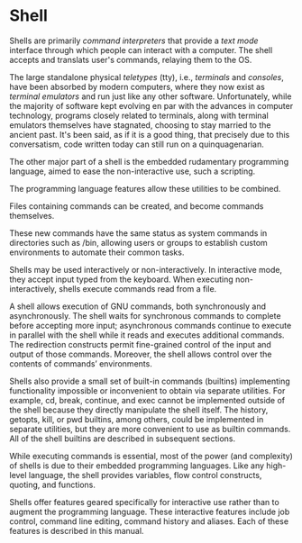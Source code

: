 # Shell

Shells are primarily *command interpreters* that provide a *text mode* interface through which people can interact with a computer. The shell accepts and translats user's commands, relaying them to the OS.



The large standalone physical *teletypes* (tty), i.e., *terminals* and *consoles*, have been absorbed by modern computers, where they now exist as *terminal emulators* and run just like any other software. Unfortunately, while the majority of software kept evolving en par with the advances in computer technology, programs closely related to terminals, along with terminal emulators themselves have stagnated, choosing to stay married to the ancient past. It's been said, as if it is a good thing, that precisely due to this conversatism, code written today can still run on a quinquagenarian.

The other major part of a shell is the embedded rudamentary programming language, aimed to ease the non-interactive use, such a scripting.




The programming language features allow these utilities to be combined.

Files containing commands can be created, and become commands themselves.

These new commands have the same status as system commands in directories such as /bin, allowing users or groups to establish custom environments to automate their common tasks.

Shells may be used interactively or non-interactively. In interactive mode, they accept input typed from the keyboard. When executing non-interactively, shells execute commands read from a file.

A shell allows execution of GNU commands, both synchronously and asynchronously. The shell waits for synchronous commands to complete before accepting more input; asynchronous commands continue to execute in parallel with the shell while it reads and executes additional commands. The redirection constructs permit fine-grained control of the input and output of those commands. Moreover, the shell allows control over the contents of commands’ environments.

Shells also provide a small set of built-in commands (builtins) implementing functionality impossible or inconvenient to obtain via separate utilities. For example, cd, break, continue, and exec cannot be implemented outside of the shell because they directly manipulate the shell itself. The history, getopts, kill, or pwd builtins, among others, could be implemented in separate utilities, but they are more convenient to use as builtin commands. All of the shell builtins are described in subsequent sections.

While executing commands is essential, most of the power (and complexity) of shells is due to their embedded programming languages. Like any high-level language, the shell provides variables, flow control constructs, quoting, and functions.

Shells offer features geared specifically for interactive use rather than to augment the programming language. These interactive features include job control, command line editing, command history and aliases. Each of these features is described in this manual.
